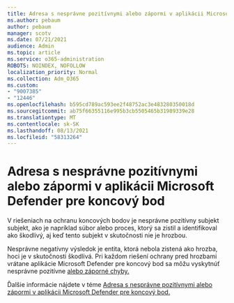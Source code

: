 ```yaml
---
title: Adresa s nesprávne pozitívnymi alebo zápormi v aplikácii Microsoft Defender pre koncový bod
ms.author: pebaum
author: pebaum
manager: scotv
ms.date: 07/21/2021
audience: Admin
ms.topic: article
ms.service: o365-administration
ROBOTS: NOINDEX, NOFOLLOW
localization_priority: Normal
ms.collection: Adm_O365
ms.custom:
- "9007385"
- "12446"
ms.openlocfilehash: b595cd789ac593ee2f48752ac3e483280350018d
ms.sourcegitcommit: ab75f66355116e995b3cb5505465b31989339e28
ms.translationtype: MT
ms.contentlocale: sk-SK
ms.lasthandoff: 08/13/2021
ms.locfileid: "58313264"
---
```

# <a name="address-false-positivesnegatives-in-microsoft-defender-for-endpoint"></a>Adresa s nesprávne pozitívnymi alebo zápormi v aplikácii Microsoft Defender pre koncový bod

V riešeniach na ochranu koncových bodov je nesprávne pozitívny subjekt subjekt, ako je napríklad súbor alebo proces, ktorý sa zistil a identifikoval ako škodlivý, aj keď tento subjekt v skutočnosti nie je hrozbou. 

Nesprávne negatívny výsledok je entita, ktorá nebola zistená ako hrozba, hoci je v skutočnosti škodlivá. Pri každom riešení ochrany pred hrozbami vrátane aplikácie Microsoft Defender pre koncový bod sa môžu vyskytnúť nesprávne pozitívne [alebo záporné chyby.](https://docs.microsoft.com/microsoft-365/security/defender-endpoint/microsoft-defender-endpoint)

Ďalšie informácie nájdete v téme [Adresa s nesprávne pozitívnymi alebo zápormi v aplikácii Microsoft Defender pre koncový bod.](https://docs.microsoft.com/microsoft-365/security/defender-endpoint/defender-endpoint-false-positives-negatives)
